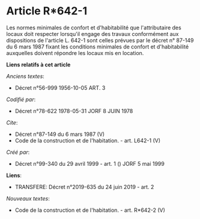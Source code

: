 # Article R*642-1

Les normes minimales de confort et d'habitabilité que l'attributaire des locaux doit respecter lorsqu'il engage des travaux
conformément aux dispositions de l'article L. 642-1 sont celles prévues par le décret n° 87-149 du 6 mars 1987 fixant les
conditions minimales de confort et d'habitabilité auxquelles doivent répondre les locaux mis en location.

**Liens relatifs à cet article**

_Anciens textes_:

  - Décret n°56-999 1956-10-05 ART. 3

_Codifié par_:

  - Décret n°78-622 1978-05-31 JORF 8 JUIN 1978

_Cite_:

  - Décret n°87-149 du 6 mars 1987 (V)
  - Code de la construction et de l'habitation. - art. L642-1 (V)

_Créé par_:

  - Décret n°99-340 du 29 avril 1999 - art. 1 () JORF 5 mai 1999

**Liens**:

  - TRANSFERE: Décret n°2019-635 du 24 juin 2019 - art. 2

_Nouveaux textes_:

  - Code de la construction et de l'habitation. - art. R*642-2 (V)
